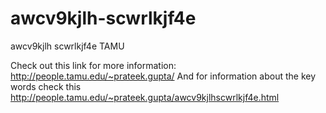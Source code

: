 # awcv9kjlh-scwrlkjf4e
awcv9kjlh scwrlkjf4e TAMU

Check out this link for more information:
http://people.tamu.edu/~prateek.gupta/
And for information about the key words check this
http://people.tamu.edu/~prateek.gupta/awcv9kjlhscwrlkjf4e.html
